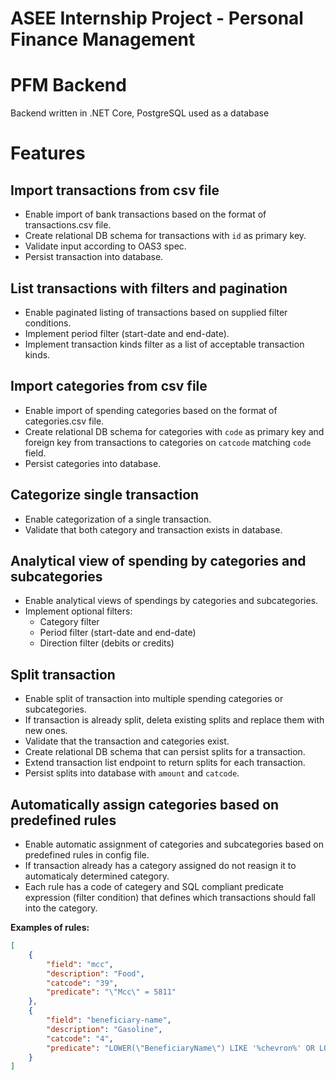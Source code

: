 # ASEE Internship Project - Personal Finance Management

# PFM Backend

Backend written in .NET Core, PostgreSQL used as a database

# Features

## Import transactions from csv file

- Enable import of bank transactions based on the format of transactions.csv file.
- Create relational DB schema for transactions with `id` as primary key.
- Validate input according to OAS3 spec.
- Persist transaction into database.

## List transactions with filters and pagination

- Enable paginated listing of transactions based on supplied filter conditions.
- Implement period filter (start-date and end-date).
- Implement transaction kinds filter as a list of acceptable transaction kinds.

## Import categories from csv file

- Enable import of spending categories based on the format of categories.csv file.
- Create relational DB schema for categories with `code` as primary key and foreign key from transactions to categories on `catcode` matching `code` field.
- Persist categories into database.

## Categorize single transaction

- Enable categorization of a single transaction.
- Validate that both category and transaction exists in database.

## Analytical view of spending by categories and subcategories

- Enable analytical views of spendings by categories and subcategories.
- Implement optional filters:
    - Category filter
    - Period filter (start-date and end-date)
    - Direction filter (debits or credits)

## Split transaction

- Enable split of transaction into multiple spending categories or subcategories.
- If transaction is already split, deleta existing splits and replace them with new ones.
- Validate that the transaction and categories exist.
- Create relational DB schema that can persist splits for a transaction.
- Extend transaction list endpoint to return splits for each transaction.
- Persist splits into database with `amount` and `catcode`.

## Automatically assign categories based on predefined rules

- Enable automatic assignment of categories and subcategories based on predefined rules in config file.
- If transaction already has a category assigned do not reasign it to automaticaly determined category.
- Each rule has a code of categery and SQL compliant predicate expression (filter condition) that defines which transactions should fall into the category.

**Examples of rules:**

```json
[
    {
        "field": "mcc",
        "description": "Food",
        "catcode": "39",
        "predicate": "\"Mcc\" = 5811"
    },
    {
        "field": "beneficiary-name",
        "description": "Gasoline",
        "catcode": "4",
        "predicate": "LOWER(\"BeneficiaryName\") LIKE '%chevron%' OR LOWER(\"BeneficiaryName\") LIKE '%shell%'"
    }
]
```

